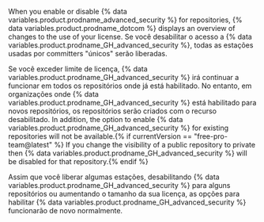 When you enable or disable {% data variables.product.prodname_advanced_security %} for repositories, {% data variables.product.prodname_dotcom %} displays an overview of changes to the use of your license. Se você desabilitar o acesso a {% data variables.product.prodname_GH_advanced_security %}, todas as estações usadas por committers "únicos" serão liberadas.

Se você exceder limite de licença, {% data variables.product.prodname_GH_advanced_security %} irá continuar a funcionar em todos os repositórios onde já está habilitado. No entanto, em organizações onde {% data variables.product.prodname_GH_advanced_security %} está habilitado para novos repositórios, os repositórios serão criados com o recurso desabilitado. In addition, the option to enable {% data variables.product.prodname_GH_advanced_security %} for existing repositories will not be available.{% if currentVersion == "free-pro-team@latest" %} If you change the visibility of a public repository to private then {% data variables.product.prodname_GH_advanced_security %} will be disabled for that repository.{% endif %}

Assim que você liberar algumas estações, desabilitando {% data variables.product.prodname_GH_advanced_security %} para alguns repositórios ou aumentando o tamanho da sua licença, as opções para habilitar {% data variables.product.prodname_GH_advanced_security %} funcionarão de novo normalmente.
